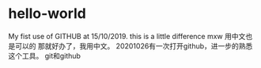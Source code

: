 # hello-world
My fist use of GITHUB at 15/10/2019.
this is a  little  difference
mxw
用中文也是可以的
那就好办了，我用中文。
20201026有一次打开github，进一步的熟悉这个工具。
git和github
